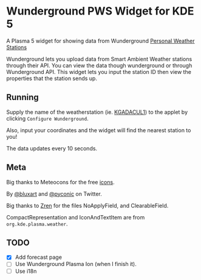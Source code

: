 # Wunderground PWS Widget for KDE 5

A Plasma 5 widget for showing data from Wunderground [Personal Weather Stations](https://www.wunderground.com/pws/overview)

Wunderground lets you upload data from Smart Ambient Weather stations through their API.
You can view the data though wunderground or through Wunderground API. This widget lets
you input the station ID then view the properties that the station sends up.

## Running

Supply the name of the weatherstation (ie. [KGADACUL1](https://www.wunderground.com/dashboard/pws/KGADACUL1)) to the applet by clicking `Configure Wunderground`.

Also, input your coordinates and the widget will find the nearest station to you!

The data updates every 10 seconds.

## Meta

Big thanks to Meteocons for the free [icons](https://www.alessioatzeni.com/meteocons/).

By [@bluxart](https://twitter.com/bluxart) and [@pyconic](https://twitter.com/pyconic) on Twitter.

Big thanks to [Zren](https://github.com/Zren) for the files NoApplyField, and ClearableField.

CompactRepresentation and IconAndTextItem are from `org.kde.plasma.weather`.

## TODO

-   [x] Add forecast page
-   [ ] Use Wunderground Plasma Ion (when I finish it).
-   [ ] Use i18n
